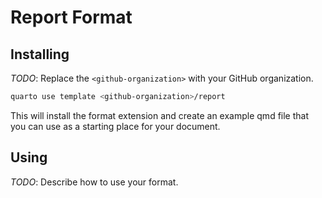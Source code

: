 # Report Format

## Installing

_TODO_: Replace the `<github-organization>` with your GitHub organization.

```bash
quarto use template <github-organization>/report
```

This will install the format extension and create an example qmd file
that you can use as a starting place for your document.

## Using

_TODO_: Describe how to use your format.

